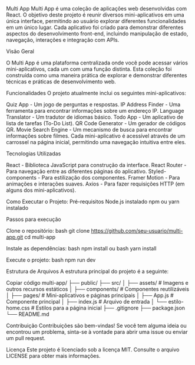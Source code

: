 Multi App
Multi App é uma coleção de aplicações web desenvolvidas com React. O objetivo deste projeto é reunir diversos mini-aplicativos em uma única interface, permitindo ao usuário explorar diferentes funcionalidades em um único lugar. Cada aplicativo foi criado para demonstrar diferentes aspectos do desenvolvimento front-end, incluindo manipulação de estado, navegação, interações e integração com APIs.


Visão Geral

O Multi App é uma plataforma centralizada onde você pode acessar vários mini-aplicativos, cada um com uma função distinta. Esta coleção foi construída como uma maneira prática de explorar e demonstrar diferentes técnicas e práticas de desenvolvimento web.

Funcionalidades
O projeto atualmente inclui os seguintes mini-aplicativos:

Quiz App - Um jogo de perguntas e respostas.
IP Address Finder - Uma ferramenta para encontrar informações sobre um endereço IP.
Language Translator - Um tradutor de idiomas básico.
Todo App - Um aplicativo de lista de tarefas (To-Do List).
QR Code Generator - Um gerador de códigos QR.
Movie Search Engine - Um mecanismo de busca para encontrar informações sobre filmes.
Cada mini-aplicativo é acessível através de um carrossel na página inicial, permitindo uma navegação intuitiva entre eles.

Tecnologias Utilizadas

React - Biblioteca JavaScript para construção da interface.
React Router - Para navegação entre as diferentes páginas do aplicativo.
Styled-components - Para estilização dos componentes.
Framer Motion - Para animações e interações suaves.
Axios - Para fazer requisições HTTP (em alguns dos mini-aplicativos).

Como Executar o Projeto:
Pré-requisitos
Node.js instalado
npm ou yarn instalado

Passos para execução

Clone o repositório:
bash
git clone https://github.com/seu-usuario/multi-app.git
cd multi-app

Instale as dependências:
bash
npm install
ou
bash
yarn install

Execute o projeto:
bash
npm run dev

Estrutura de Arquivos
A estrutura principal do projeto é a seguinte:

Copiar código
multi-app/
├── public/
├── src/
│   ├── assets/             # Imagens e outros recursos estáticos
│   ├── components/         # Componentes reutilizáveis
│   ├── pages/              # Mini-aplicativos e páginas principais
│   ├── App.js              # Componente principal
│   ├── index.js            # Arquivo de entrada
│   └── estilo-home.css     # Estilos para a página inicial
├── .gitignore
├── package.json
└── README.md

Contribuição
Contribuições são bem-vindas! Se você tem alguma ideia ou encontrou um problema, sinta-se à vontade para abrir uma issue ou enviar um pull request.

Licença
Este projeto é licenciado sob a licença MIT. Consulte o arquivo LICENSE para obter mais informações.

